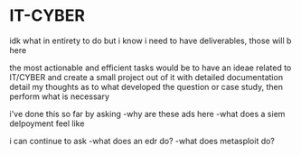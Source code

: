 # IT-CYBER
idk what in entirety to do but i know i need to have deliverables, those will b here

the most actionable and efficient tasks would be to have an ideae related to IT/CYBER and create a small project out of it with detailed documentation
detail my thoughts as to what developed the question or case study, then perform what is necessary

i've done this so far by asking 
-why are these ads here
-what does a siem delpoyment feel like

i can continue to ask
-what does an edr do?
-what does metasploit do?


